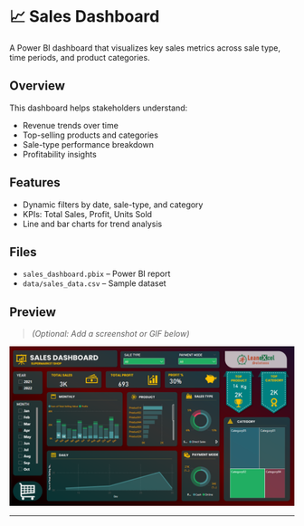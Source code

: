 # 📈 Sales Dashboard

A Power BI dashboard that visualizes key sales metrics across sale type, time periods, and product categories.

## Overview

This dashboard helps stakeholders understand:

- Revenue trends over time
- Top-selling products and categories
- Sale-type performance breakdown
- Profitability insights

## Features

- Dynamic filters by date, sale-type, and category
- KPIs: Total Sales, Profit, Units Sold
- Line and bar charts for trend analysis

## Files

- `sales_dashboard.pbix` – Power BI report
- `data/sales_data.csv` – Sample dataset

## Preview

> *(Optional: Add a screenshot or GIF below)*

![Sales Dashboard Screenshot](../images/sales_dashboard.png)

---

